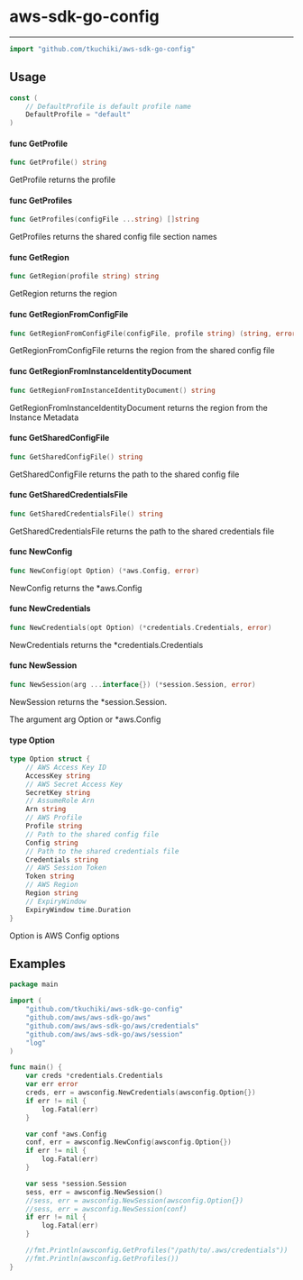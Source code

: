 # aws-sdk-go-config

---

```go
import "github.com/tkuchiki/aws-sdk-go-config"
```

## Usage

```go
const (
	// DefaultProfile is default profile name
	DefaultProfile = "default"
)
```

#### func  GetProfile

```go
func GetProfile() string
```
GetProfile returns the profile

#### func  GetProfiles

```go
func GetProfiles(configFile ...string) []string
```
GetProfiles returns the shared config file section names

#### func  GetRegion

```go
func GetRegion(profile string) string
```
GetRegion returns the region

#### func  GetRegionFromConfigFile

```go
func GetRegionFromConfigFile(configFile, profile string) (string, error)
```
GetRegionFromConfigFile returns the region from the shared config file

#### func  GetRegionFromInstanceIdentityDocument

```go
func GetRegionFromInstanceIdentityDocument() string
```
GetRegionFromInstanceIdentityDocument returns the region from the Instance
Metadata

#### func  GetSharedConfigFile

```go
func GetSharedConfigFile() string
```
GetSharedConfigFile returns the path to the shared config file

#### func  GetSharedCredentialsFile

```go
func GetSharedCredentialsFile() string
```
GetSharedCredentialsFile returns the path to the shared credentials file

#### func  NewConfig

```go
func NewConfig(opt Option) (*aws.Config, error)
```
NewConfig returns the *aws.Config

#### func  NewCredentials

```go
func NewCredentials(opt Option) (*credentials.Credentials, error)
```
NewCredentials returns the *credentials.Credentials

#### func  NewSession

```go
func NewSession(arg ...interface{}) (*session.Session, error)
```
NewSession returns the *session.Session.

The argument arg Option or *aws.Config

#### type Option

```go
type Option struct {
	// AWS Access Key ID
	AccessKey string
	// AWS Secret Access Key
	SecretKey string
	// AssumeRole Arn
	Arn string
	// AWS Profile
	Profile string
	// Path to the shared config file
	Config string
	// Path to the shared credentials file
	Credentials string
	// AWS Session Token
	Token string
	// AWS Region
	Region string
    // ExpiryWindow
    ExpiryWindow time.Duration
}
```

Option is AWS Config options

## Examples

```go
package main

import (
    "github.com/tkuchiki/aws-sdk-go-config"
    "github.com/aws/aws-sdk-go/aws"
    "github.com/aws/aws-sdk-go/aws/credentials"
    "github.com/aws/aws-sdk-go/aws/session"
    "log"
)

func main() {
    var creds *credentials.Credentials
    var err error
    creds, err = awsconfig.NewCredentials(awsconfig.Option{})
    if err != nil {
        log.Fatal(err)
    }

    var conf *aws.Config
    conf, err = awsconfig.NewConfig(awsconfig.Option{})
    if err != nil {
        log.Fatal(err)
    }

    var sess *session.Session
    sess, err = awsconfig.NewSession()
    //sess, err = awsconfig.NewSession(awsconfig.Option{})
    //sess, err = awsconfig.NewSession(conf)
    if err != nil {
        log.Fatal(err)
    }

    //fmt.Println(awsconfig.GetProfiles("/path/to/.aws/credentials"))
    //fmt.Println(awsconfig.GetProfiles())
}
```
